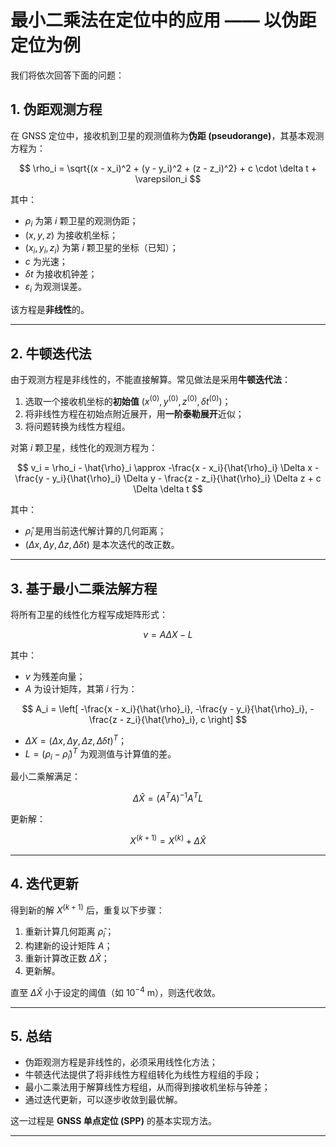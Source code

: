 # 最小二乘法在定位中的应用 —— 以伪距定位为例

我们将依次回答下面的问题：

## 1. 伪距观测方程

在 GNSS 定位中，接收机到卫星的观测值称为**伪距 (pseudorange)**，其基本观测方程为：

$$
\rho_i = \sqrt{(x - x_i)^2 + (y - y_i)^2 + (z - z_i)^2} + c \cdot \delta t + \varepsilon_i
$$

其中：  
- $\rho_i$ 为第 $i$ 颗卫星的观测伪距；  
- $(x, y, z)$ 为接收机坐标；  
- $(x_i, y_i, z_i)$ 为第 $i$ 颗卫星的坐标（已知）；  
- $c$ 为光速；  
- $\delta t$ 为接收机钟差；  
- $\varepsilon_i$ 为观测误差。  

该方程是**非线性**的。

---

## 2. 牛顿迭代法

由于观测方程是非线性的，不能直接解算。常见做法是采用**牛顿迭代法**：

1. 选取一个接收机坐标的**初始值** $(x^{(0)}, y^{(0)}, z^{(0)}, \delta t^{(0)})$；  
2. 将非线性方程在初始点附近展开，用**一阶泰勒展开**近似；  
3. 将问题转换为线性方程组。

对第 $i$ 颗卫星，线性化的观测方程为：

$$
v_i = \rho_i - \hat{\rho}_i \approx -\frac{x - x_i}{\hat{\rho}_i} \Delta x - \frac{y - y_i}{\hat{\rho}_i} \Delta y - \frac{z - z_i}{\hat{\rho}_i} \Delta z + c \Delta \delta t
$$

其中：  
- $\hat{\rho}_i$ 是用当前迭代解计算的几何距离；  
- $(\Delta x, \Delta y, \Delta z, \Delta \delta t)$ 是本次迭代的改正数。  

---

## 3. 基于最小二乘法解方程

将所有卫星的线性化方程写成矩阵形式：

$$
v = A \Delta X - L
$$

其中：  
- $v$ 为残差向量；  
- $A$ 为设计矩阵，其第 $i$ 行为：

$$
A_i = \left[ -\frac{x - x_i}{\hat{\rho}_i}, -\frac{y - y_i}{\hat{\rho}_i}, -\frac{z - z_i}{\hat{\rho}_i}, c \right]
$$

- $\Delta X = (\Delta x, \Delta y, \Delta z, \Delta \delta t)^T$；  
- $L = (\rho_i - \hat{\rho}_i)^T$ 为观测值与计算值的差。

最小二乘解满足：

$$
\Delta \hat{X} = (A^T A)^{-1} A^T L
$$

更新解：

$$
X^{(k+1)} = X^{(k)} + \Delta \hat{X}
$$

---

## 4. 迭代更新

得到新的解 $X^{(k+1)}$ 后，重复以下步骤：

1. 重新计算几何距离 $\hat{\rho}_i$；  
2. 构建新的设计矩阵 $A$；  
3. 重新计算改正数 $\Delta \hat{X}$；  
4. 更新解。  

直至 $\Delta \hat{X}$ 小于设定的阈值（如 $10^{-4}$ m），则迭代收敛。

---

## 5. 总结

- 伪距观测方程是非线性的，必须采用线性化方法；  
- 牛顿迭代法提供了将非线性方程组转化为线性方程组的手段；  
- 最小二乘法用于解算线性方程组，从而得到接收机坐标与钟差；  
- 通过迭代更新，可以逐步收敛到最优解。  

这一过程是 **GNSS 单点定位 (SPP)** 的基本实现方法。

---
